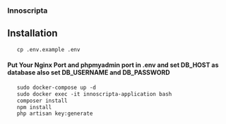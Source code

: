 ### Innoscripta

## Installation

```shell
   cp .env.example .env
```

#### Put Your Nginx Port and phpmyadmin port in .env and set DB_HOST as database also set DB_USERNAME and DB_PASSWORD

```dockerfile
   sudo docker-compose up -d 
   sudo docker exec -it innoscripta-application bash 
   composer install
   npm install
   php artisan key:generate
```
